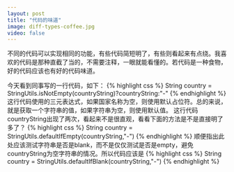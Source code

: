 ```yaml
---
layout: post
title: "代码的味道"
image: diff-types-coffee.jpg
video: false
---
```

不同的代码可以实现相同的功能，有些代码简短明了，有些则看起来有点绕。我喜欢的代码是那种直截了当的，不需要注释，一眼就能看懂的。若代码是一种食物，好的代码应该也有好的代码味道。

今天看到同事写的一行代码，如下：
{% highlight css %}
String country = StringUtils.isNotEmpty(countryString)?countryString:"-"
{% endhighlight %}
这行代码使用的三元表达式，如果国家名称为空，则使用默认占位符。总的来说，就是获取一个字符串的值，如果字符串为空，则使用默认值。
这行代码countryString出现了两次，看起来不是很直观，看看下面的方法是不是直接明了多了？
{% highlight css %}
String country = StringUtils.defaultIfEmpty(countryString,"-")
{% endhighlight %}
顺便指出此处应该测试字符串是否是blank，而不是仅仅测试是否是empty，避免countryString为空字符串的情况。所以代码应该是
{% highlight css %}
String country = StringUtils.defaultIfBlank(countryString,"-")
{% endhighlight %}
